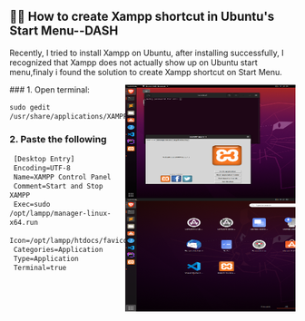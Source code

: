 ## 🙋‍♂️ How to create Xampp shortcut in Ubuntu's Start Menu--DASH
<p>
 Recently, I tried to install Xampp on Ubuntu, after installing successfully, I recognized that Xampp does not actually show up on Ubuntu start menu,finaly i found the solution to create Xampp shortcut on Start Menu.
</p>
<img align="right" alt="screenshot" src="Screenshot.png" width="300" height="200" />
<img align="right" alt="dash" src="crop.png" width="300" height="200" />
### 1. Open terminal:
  
    sudo gedit /usr/share/applications/XAMPP.desktop

### 2. Paste the following     
     
     [Desktop Entry]
     Encoding=UTF-8
     Name=XAMPP Control Panel
     Comment=Start and Stop XAMPP
     Exec=sudo /opt/lampp/manager-linux-x64.run
     Icon=/opt/lampp/htdocs/favicon.ico
     Categories=Application
     Type=Application
     Terminal=true
     
